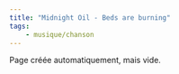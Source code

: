 ```yaml
---
title: "Midnight Oil - Beds are burning"
tags:
    - musique/chanson
---
```


Page créée automatiquement, mais vide.
